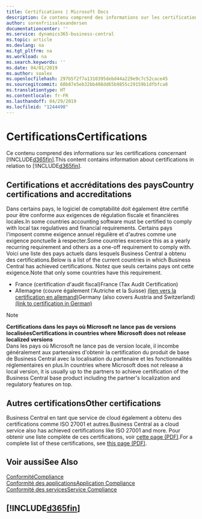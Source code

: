 ```yaml
---
title: Certifications | Microsoft Docs
description: Ce contenu comprend des informations sur les certifications concernant Business Central.
author: sorenfriisalexandersen
documentationcenter: ''
ms.service: dynamics365-business-central
ms.topic: article
ms.devlang: na
ms.tgt_pltfrm: na
ms.workload: na
ms.search.keywords: ''
ms.date: 04/01/2019
ms.author: soalex
ms.openlocfilehash: 297b5f2f7a1310395debd44a229e9c7c52cace45
ms.sourcegitcommit: 60b87e5eb32bb408dd65b9855c29159b1dfbfca8
ms.translationtype: HT
ms.contentlocale: fr-FR
ms.lasthandoff: 04/29/2019
ms.locfileid: "1244498"
---
```

# <a name="certifications"></a><span data-ttu-id="3335a-103">Certifications</span><span class="sxs-lookup"><span data-stu-id="3335a-103">Certifications</span></span>  
<span data-ttu-id="3335a-104">Ce contenu comprend des informations sur les certifications concernant [!INCLUDE[d365fin](../includes/d365fin_md.md)].</span><span class="sxs-lookup"><span data-stu-id="3335a-104">This content contains information about certifications in relation to [!INCLUDE[d365fin](../includes/d365fin_md.md)].</span></span>  

## <a name="country-certifications-and-accreditations"></a><span data-ttu-id="3335a-105">Certifications et accréditations des pays</span><span class="sxs-lookup"><span data-stu-id="3335a-105">Country certifications and accreditations</span></span>
<span data-ttu-id="3335a-106">Dans certains pays, le logiciel de comptabilité doit également être certifié pour être conforme aux exigences de régulation fiscale et financières locales.</span><span class="sxs-lookup"><span data-stu-id="3335a-106">In some countries accounting software must be certified to comply with local tax regulatives and financial requirements.</span></span> <span data-ttu-id="3335a-107">Certains pays l'imposent comme exigence annuel régulière et d'autres comme une exigence ponctuelle à respecter.</span><span class="sxs-lookup"><span data-stu-id="3335a-107">Some countries excersice this as a yearly recurring requirement and others as a one-off requirement to comply with.</span></span> <span data-ttu-id="3335a-108">Voici une liste des pays actuels dans lesquels Business Central a obtenu des certifications.</span><span class="sxs-lookup"><span data-stu-id="3335a-108">Below is a list of the current countries in which Business Central has achieved certifications.</span></span> <span data-ttu-id="3335a-109">Notez que seuls certains pays ont cette exigence.</span><span class="sxs-lookup"><span data-stu-id="3335a-109">Note that only some countries have this requirement.</span></span>  
- <span data-ttu-id="3335a-110">France (certification d'audit fiscal)</span><span class="sxs-lookup"><span data-stu-id="3335a-110">France (Tax Audit Certification)</span></span>
- <span data-ttu-id="3335a-111">Allemagne (couvre également l'Autriche et la Suisse) [(lien vers la certification en allemand)](https://www.bdo.de/de-de/themen/softwarebescheinungen/bdo/microsoft-dynamics-365-business-central)</span><span class="sxs-lookup"><span data-stu-id="3335a-111">Germany (also covers Austria and Switzerland) [(link to certification in German)](https://www.bdo.de/de-de/themen/softwarebescheinungen/bdo/microsoft-dynamics-365-business-central)</span></span>

> [!NOTE]  
>  <span data-ttu-id="3335a-112">**Certifications dans les pays où Microsoft ne lance pas de versions localisées**</span><span class="sxs-lookup"><span data-stu-id="3335a-112">**Certifications in countries where Microsoft does not release localized versions**</span></span>  
> <span data-ttu-id="3335a-113">Dans les pays où Microsoft ne lance pas de version locale, il incombe généralement aux partenaires d'obtenir la certification du produit de base de Business Central avec la localisation du partenaire et les fonctionnalités réglementaires en plus.</span><span class="sxs-lookup"><span data-stu-id="3335a-113">In countries where Microsoft does not release a local version, it is usually up to the partners to achieve certification of the Business Central base product including the partner's localization and regulatory features on top.</span></span>

## <a name="other-certifications"></a><span data-ttu-id="3335a-114">Autres certifications</span><span class="sxs-lookup"><span data-stu-id="3335a-114">Other certifications</span></span>  
<span data-ttu-id="3335a-115">Business Central en tant que service de cloud également a obtenu des certifications comme ISO 27001 et autres.</span><span class="sxs-lookup"><span data-stu-id="3335a-115">Business Central as a cloud service also has achieved certifications like ISO 27001 and more.</span></span> <span data-ttu-id="3335a-116">Pour obtenir une liste complète de ces certifications, voir [cette page (PDF)](https://aka.ms/d365-compliance-list).</span><span class="sxs-lookup"><span data-stu-id="3335a-116">For a complete list of these certifications, see [this page (PDF)](https://aka.ms/d365-compliance-list).</span></span>

## <a name="see-also"></a><span data-ttu-id="3335a-117">Voir aussi</span><span class="sxs-lookup"><span data-stu-id="3335a-117">See Also</span></span>  
[<span data-ttu-id="3335a-118">Conformité</span><span class="sxs-lookup"><span data-stu-id="3335a-118">Compliance</span></span>](compliance-overview.md)  
[<span data-ttu-id="3335a-119">Conformité des applications</span><span class="sxs-lookup"><span data-stu-id="3335a-119">Application Compliance</span></span>](compliance-application-compliance.md)  
[<span data-ttu-id="3335a-120">Conformité des services</span><span class="sxs-lookup"><span data-stu-id="3335a-120">Service Compliance</span></span>](compliance-service-compliance.md)  

 ## [!INCLUDE[d365fin](../includes/free_trial_md.md)]  
 
